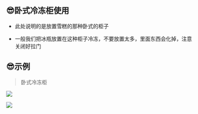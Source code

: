 ## 😎卧式冷冻柜使用

* 此处说明的是放置雪糕的那种卧式的柜子

* 一般我们把冰瓶放置在这种柜子冷冻，不要放置太多，里面东西会化掉，注意关闭好拉门

## 😎示例

> 卧式冷冻柜

![](https://gitcode.net/GaloisField/WORKFLOWS4COMPANY/-/raw/master/resources/pic/equipment/卧式冷冻柜1.jpeg)

![](https://gitcode.net/GaloisField/WORKFLOWS4COMPANY/-/raw/master/resources/pic/equipment/卧式冷冻柜2.jpeg)
